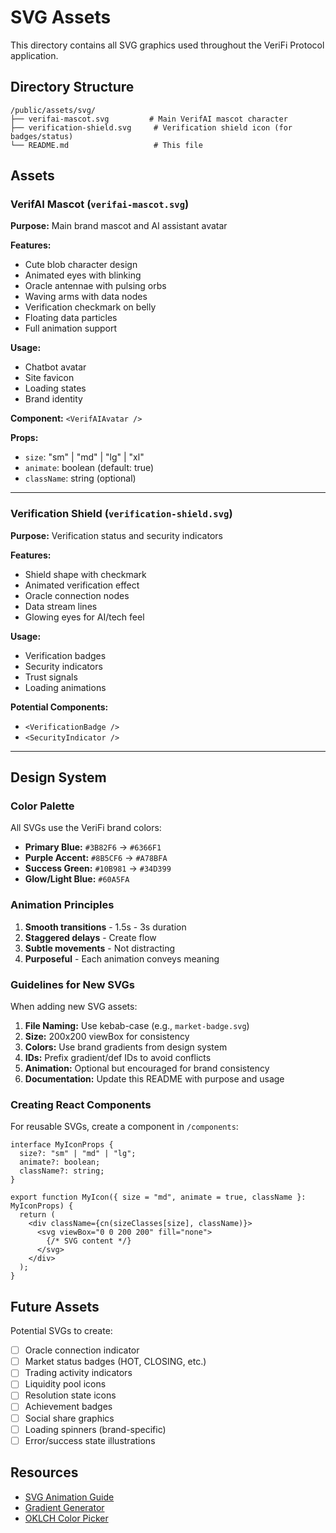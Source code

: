 # SVG Assets

This directory contains all SVG graphics used throughout the VeriFi Protocol application.

## Directory Structure

```
/public/assets/svg/
├── verifai-mascot.svg         # Main VerifAI mascot character
├── verification-shield.svg     # Verification shield icon (for badges/status)
└── README.md                   # This file
```

## Assets

### VerifAI Mascot (`verifai-mascot.svg`)
**Purpose:** Main brand mascot and AI assistant avatar

**Features:**
- Cute blob character design
- Animated eyes with blinking
- Oracle antennae with pulsing orbs
- Waving arms with data nodes
- Verification checkmark on belly
- Floating data particles
- Full animation support

**Usage:**
- Chatbot avatar
- Site favicon
- Loading states
- Brand identity

**Component:** `<VerifAIAvatar />`

**Props:**
- `size`: "sm" | "md" | "lg" | "xl"
- `animate`: boolean (default: true)
- `className`: string (optional)

---

### Verification Shield (`verification-shield.svg`)
**Purpose:** Verification status and security indicators

**Features:**
- Shield shape with checkmark
- Animated verification effect
- Oracle connection nodes
- Data stream lines
- Glowing eyes for AI/tech feel

**Usage:**
- Verification badges
- Security indicators
- Trust signals
- Loading animations

**Potential Components:**
- `<VerificationBadge />`
- `<SecurityIndicator />`

---

## Design System

### Color Palette
All SVGs use the VeriFi brand colors:

- **Primary Blue:** `#3B82F6` → `#6366F1`
- **Purple Accent:** `#8B5CF6` → `#A78BFA`
- **Success Green:** `#10B981` → `#34D399`
- **Glow/Light Blue:** `#60A5FA`

### Animation Principles
1. **Smooth transitions** - 1.5s - 3s duration
2. **Staggered delays** - Create flow
3. **Subtle movements** - Not distracting
4. **Purposeful** - Each animation conveys meaning

### Guidelines for New SVGs

When adding new SVG assets:

1. **File Naming:** Use kebab-case (e.g., `market-badge.svg`)
2. **Size:** 200x200 viewBox for consistency
3. **Colors:** Use brand gradients from design system
4. **IDs:** Prefix gradient/def IDs to avoid conflicts
5. **Animation:** Optional but encouraged for brand consistency
6. **Documentation:** Update this README with purpose and usage

### Creating React Components

For reusable SVGs, create a component in `/components`:

```tsx
interface MyIconProps {
  size?: "sm" | "md" | "lg";
  animate?: boolean;
  className?: string;
}

export function MyIcon({ size = "md", animate = true, className }: MyIconProps) {
  return (
    <div className={cn(sizeClasses[size], className)}>
      <svg viewBox="0 0 200 200" fill="none">
        {/* SVG content */}
      </svg>
    </div>
  );
}
```

## Future Assets

Potential SVGs to create:

- [ ] Oracle connection indicator
- [ ] Market status badges (HOT, CLOSING, etc.)
- [ ] Trading activity indicators
- [ ] Liquidity pool icons
- [ ] Resolution state icons
- [ ] Achievement badges
- [ ] Social share graphics
- [ ] Loading spinners (brand-specific)
- [ ] Error/success state illustrations

## Resources

- [SVG Animation Guide](https://css-tricks.com/guide-svg-animations-smil/)
- [Gradient Generator](https://cssgradient.io/)
- [OKLCH Color Picker](https://oklch.com/)
